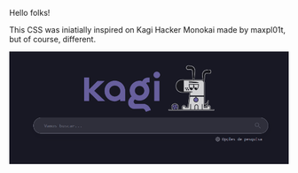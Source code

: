 Hello folks!

This CSS was iniatially inspired on Kagi Hacker Monokai made by maxpl01t, but of course, different.

![Descrição da imagem](kagiMain.png)
